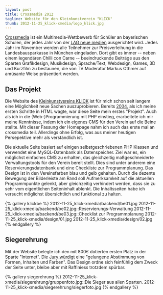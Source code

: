 ```yaml
---
layout: post
title: Crossmedia 2012
tagline: Website für den Kleinkunstverein "KLICK"
thumb: 2012-11-25_klick-xmedia/logo_klick.jpg
---
```


[Crossmedia](http://www.crossmedia-festival.de/index.php) ist ein Multimedia-Wettbewerb für Schüler an bayerischen Schulen, der jedes Jahr von der [LAG neue medien](http://lag.crossmedia-festival.de/) ausgerichtet wird. Jedes Jahr im November werden alle Teilnehmer zur Preisverleihung in die Landesbausparkasse in München eingeladen. Dort gibt es immer -- neben einem legendären Chilli con Carne -- beeindruckende Beiträge aus den Sparten Grafikdesign, Musikdesign, Sprache/Text, Webdesign,
Games, 3D und Kurzfilm zu bestaunen<!--more-->, die von TV Moderator Markus Othmer auf amüsante Weise präsentiert werden. 

## Das Projekt 
Die Website des [Kleinkunstvereins KLICK](http://www.klick-immenstadt.de/index.php?section=ueber_uns) ist für mich schon seit langem eine Möglichkeit neue Sachen auszuprobieren. Bereits [2004](http://www.klick-immenstadt.de/_bis2004/), als ich meine ersten Schritte in HTML wagte, war diese Seite mein erstes "Projekt". Auch als ich in die (Web-)Programmierung mit PHP einstieg, erarbeitete ich mir meine Kenntnisse, indem ich ein eigenes CMS für den Verein auf
die Beine stellte. Mit dieser Fassung der Homepage nahm ich auch das erste mal an crossmedia teil. Allerdings ohne Erfolg, was aus meiner heutigen Persepektive mehr als verständlich ist. 

Die aktuelle Seite basiert auf einigen selbstgeschriebenen PHP Klassen und verwendet eine MySQL-Datenbank als Datenspeicher. Ziel war es, ein möglichst einfaches CMS zu erhalten, das gleichzeitig maßgeschneiderte Verwaltungstools für den Verein bereit stellt. Dies sind unter anderem eine Reservierungsdatenbank und eine Checkliste zur Programmplanung.
Das Design ist in den Vereinsfarben blau und gelb gehalten. Durch die dezente Bewegung der Bilderleiste am Rand soll Aufmerksamkeit auf die aktuellen Programmpunkte gelenkt, aber gleichzeitig verhindert werden, dass sie zu sehr vom eigentlichen Seiteninhalt ablenkt. Die Inhaltsseiten habe ich versucht möglichst übersichtlich und funktional zu halten.  

{% gallery klickbe %}
2012-11-25_klick-xmedia/backend/be01.jpg
2012-11-25_klick-xmedia/backend/be02.jpg::Reservierungs-Verwaltung
2012-11-25_klick-xmedia/backend/be03.jpg::Checklist zur Programmplanung
2012-11-25_klick-xmedia/design/01.jpg
2012-11-25_klick-xmedia/design/02.jpg
{% endgallery %}

## Siegerehrung 
Mit der Website belegte ich den mit 800€ dotierten ersten Platz in der Sparte "Internet". Die [Jury würdigt](http://www.crossmedia-festival.de/index.php?option=com_content&view=article&id=85&Itemid=86) eine "gelungene Abstimmung von Formen, Inhalten und Farben". Das Design ordne sich feinfühlig dem Zweck der Seite unter, bleibe aber mit Raffiniess trotzdem spürbar. 

{% gallery siegerehrung %}
2012-11-25_klick-xmedia/siegerehrung/gruppenfoto.jpg::Die Sieger aus allen Sparten. 
2012-11-25_klick-xmedia/siegerehrung/siegerfoto.jpg
{% endgallery %}

